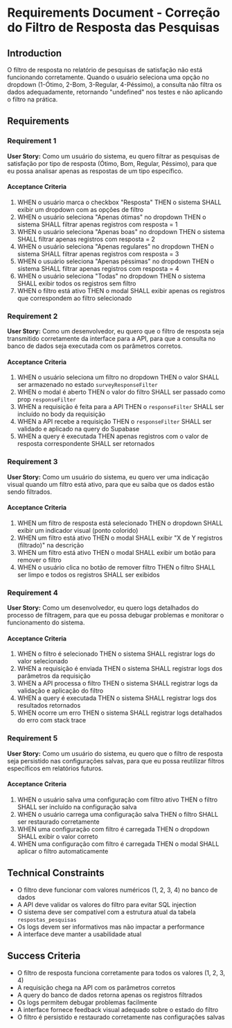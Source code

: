 # Requirements Document - Correção do Filtro de Resposta das Pesquisas

## Introduction

O filtro de resposta no relatório de pesquisas de satisfação não está funcionando corretamente. Quando o usuário seleciona uma opção no dropdown (1-Ótimo, 2-Bom, 3-Regular, 4-Péssimo), a consulta não filtra os dados adequadamente, retornando "undefined" nos testes e não aplicando o filtro na prática.

## Requirements

### Requirement 1

**User Story:** Como um usuário do sistema, eu quero filtrar as pesquisas de satisfação por tipo de resposta (Ótimo, Bom, Regular, Péssimo), para que eu possa analisar apenas as respostas de um tipo específico.

#### Acceptance Criteria

1. WHEN o usuário marca o checkbox "Resposta" THEN o sistema SHALL exibir um dropdown com as opções de filtro
2. WHEN o usuário seleciona "Apenas ótimas" no dropdown THEN o sistema SHALL filtrar apenas registros com resposta = 1
3. WHEN o usuário seleciona "Apenas boas" no dropdown THEN o sistema SHALL filtrar apenas registros com resposta = 2
4. WHEN o usuário seleciona "Apenas regulares" no dropdown THEN o sistema SHALL filtrar apenas registros com resposta = 3
5. WHEN o usuário seleciona "Apenas péssimas" no dropdown THEN o sistema SHALL filtrar apenas registros com resposta = 4
6. WHEN o usuário seleciona "Todas" no dropdown THEN o sistema SHALL exibir todos os registros sem filtro
7. WHEN o filtro está ativo THEN o modal SHALL exibir apenas os registros que correspondem ao filtro selecionado

### Requirement 2

**User Story:** Como um desenvolvedor, eu quero que o filtro de resposta seja transmitido corretamente da interface para a API, para que a consulta no banco de dados seja executada com os parâmetros corretos.

#### Acceptance Criteria

1. WHEN o usuário seleciona um filtro no dropdown THEN o valor SHALL ser armazenado no estado `surveyResponseFilter`
2. WHEN o modal é aberto THEN o valor do filtro SHALL ser passado como prop `responseFilter`
3. WHEN a requisição é feita para a API THEN o `responseFilter` SHALL ser incluído no body da requisição
4. WHEN a API recebe a requisição THEN o `responseFilter` SHALL ser validado e aplicado na query do Supabase
5. WHEN a query é executada THEN apenas registros com o valor de resposta correspondente SHALL ser retornados

### Requirement 3

**User Story:** Como um usuário do sistema, eu quero ver uma indicação visual quando um filtro está ativo, para que eu saiba que os dados estão sendo filtrados.

#### Acceptance Criteria

1. WHEN um filtro de resposta está selecionado THEN o dropdown SHALL exibir um indicador visual (ponto colorido)
2. WHEN um filtro está ativo THEN o modal SHALL exibir "X de Y registros (filtrado)" na descrição
3. WHEN um filtro está ativo THEN o modal SHALL exibir um botão para remover o filtro
4. WHEN o usuário clica no botão de remover filtro THEN o filtro SHALL ser limpo e todos os registros SHALL ser exibidos

### Requirement 4

**User Story:** Como um desenvolvedor, eu quero logs detalhados do processo de filtragem, para que eu possa debugar problemas e monitorar o funcionamento do sistema.

#### Acceptance Criteria

1. WHEN o filtro é selecionado THEN o sistema SHALL registrar logs do valor selecionado
2. WHEN a requisição é enviada THEN o sistema SHALL registrar logs dos parâmetros da requisição
3. WHEN a API processa o filtro THEN o sistema SHALL registrar logs da validação e aplicação do filtro
4. WHEN a query é executada THEN o sistema SHALL registrar logs dos resultados retornados
5. WHEN ocorre um erro THEN o sistema SHALL registrar logs detalhados do erro com stack trace

### Requirement 5

**User Story:** Como um usuário do sistema, eu quero que o filtro de resposta seja persistido nas configurações salvas, para que eu possa reutilizar filtros específicos em relatórios futuros.

#### Acceptance Criteria

1. WHEN o usuário salva uma configuração com filtro ativo THEN o filtro SHALL ser incluído na configuração salva
2. WHEN o usuário carrega uma configuração salva THEN o filtro SHALL ser restaurado corretamente
3. WHEN uma configuração com filtro é carregada THEN o dropdown SHALL exibir o valor correto
4. WHEN uma configuração com filtro é carregada THEN o modal SHALL aplicar o filtro automaticamente

## Technical Constraints

- O filtro deve funcionar com valores numéricos (1, 2, 3, 4) no banco de dados
- A API deve validar os valores do filtro para evitar SQL injection
- O sistema deve ser compatível com a estrutura atual da tabela `respostas_pesquisas`
- Os logs devem ser informativos mas não impactar a performance
- A interface deve manter a usabilidade atual

## Success Criteria

- O filtro de resposta funciona corretamente para todos os valores (1, 2, 3, 4)
- A requisição chega na API com os parâmetros corretos
- A query do banco de dados retorna apenas os registros filtrados
- Os logs permitem debugar problemas facilmente
- A interface fornece feedback visual adequado sobre o estado do filtro
- O filtro é persistido e restaurado corretamente nas configurações salvas